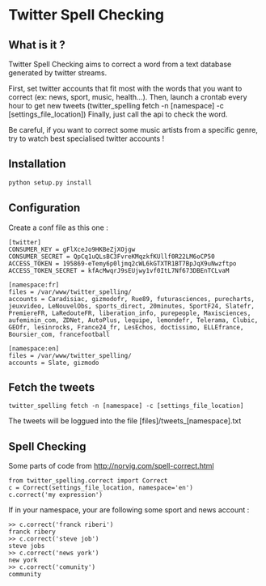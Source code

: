 Twitter Spell Checking
=======

What is it ?
------------

Twitter Spell Checking aims to correct a word from a text database generated by twitter streams.

First, set twitter accounts that fit most with the words that you want to correct (ex: news, sport, music, health...).
Then, launch a crontab every hour to get new tweets (twitter_spelling fetch -n [namespace] -c [settings_file_location])
Finally, just call the api to check the word. 

Be careful, if you want to correct some music artists from a specific genre, try to watch best specialised twitter accounts !

Installation
------------
```bash
python setup.py install
```

Configuration
-------------

Create a conf file as this one : 

```
[twitter]
CONSUMER_KEY = gFlXceJo9HKBeZjXOjgw
CONSUMER_SECRET = QpCq1uQLsBC3FvreKMqzkfKUllf0R22LM6oCP50
ACCESS_TOKEN = 195869-eTemy6p0ljmq2cWL6kGTXTR1BT7BpJqX9uNwzftpo
ACCESS_TOKEN_SECRET = kfAcMwqrJ9sEUjwy1vf0ItL7Nf673DBEnTCLvaM

[namespace:fr]
files = /var/www/twitter_spelling/
accounts = Caradisiac, gizmodofr, Rue89, futurasciences, purecharts, jeuxvideo, LeNouvelObs, sports_direct, 20minutes, SportF24, Slatefr, PremiereFR, LaRedouteFR, liberation_info, purepeople, Maxisciences, aufeminin_com, ZDNet, AutoPlus, lequipe, lemondefr, Telerama, Clubic, GEOfr, lesinrocks, France24_fr, LesEchos, doctissimo, ELLEfrance,  Boursier_com, francefootball

[namespace:en]
files = /var/www/twitter_spelling/
accounts = Slate, gizmodo
```


Fetch the tweets
-------------

```
twitter_spelling fetch -n [namespace] -c [settings_file_location]
```

The tweets will be loggued into the file [files]/tweets_[namespace].txt

Spell Checking
-------------

Some parts of code from http://norvig.com/spell-correct.html

```
from twitter_spelling.correct import Correct
c = Correct(settings_file_location, namespace='en')
c.correct('my expression')
```

If in your namespace, your are following some sport and news account :

```
>> c.correct('franck riberi')
franck ribery
>> c.correct('steve job')
steve jobs
>> c.correct('news york')
new york
>> c.correct('comunity')
community
```
